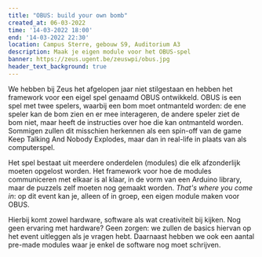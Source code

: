 ```yaml
---
title: "OBUS: build your own bomb"
created_at: 06-03-2022
time: '14-03-2022 18:00'
end: '14-03-2022 22:30'
location: Campus Sterre, gebouw S9, Auditorium A3
description: Maak je eigen module voor het OBUS-spel
banner: https://zeus.ugent.be/zeuswpi/obus.jpg
header_text_background: true
---
```


We hebben bij Zeus het afgelopen jaar niet stilgestaan en hebben het framework
voor een eigel spel genaamd OBUS ontwikkeld. OBUS is een spel met twee spelers,
waarbij een bom moet ontmanteld worden: de ene speler kan de bom zien en er mee interageren,
de andere speler ziet de bom niet, maar heeft de instructies over hoe die kan ontmanteld worden.
Sommigen zullen dit misschien herkennen als een spin-off van de game Keep Talking And Nobody Explodes,
maar dan in real-life in plaats van als computerspel.

Het spel bestaat uit meerdere onderdelen (modules) die elk afzonderlijk moeten opgelost worden. Het framework
voor hoe de modules communiceren met elkaar is al klaar, in de vorm van een Arduino library, maar de puzzels zelf
moeten nog gemaakt worden. *That's where you come in*: op dit event kan je, alleen of in groep,
een eigen module maken voor OBUS.

Hierbij komt zowel hardware, software als wat creativiteit bij kijken. Nog geen ervaring met hardware?
Geen zorgen: we zullen de basics hiervan op het event uitleggen als je vragen hebt. Daarnaast hebben we ook
een aantal pre-made modules waar je enkel de software nog moet schrijven.
